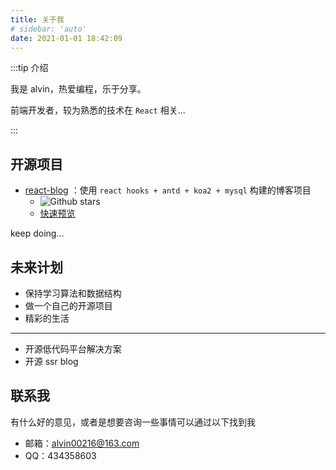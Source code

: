 ```yaml
---
title: 关于我
# sidebar: 'auto'
date: 2021-01-01 18:42:09
---
```


:::tip 介绍

我是 alvin，热爱编程，乐于分享。

前端开发者，较为熟悉的技术在 `React` 相关...

:::

## 开源项目

- [react-blog](https://github.com/alvin0216/react-blog) ：使用 `react hooks + antd + koa2 + mysql` 构建的博客项目
  - ![Github stars](https://img.shields.io/github/stars/alvin0216/react-blog.svg)
  - [快速预览](https://blog.alvin.run)

keep doing...

## 未来计划

- 保持学习算法和数据结构
- 做一个自己的开源项目
- 精彩的生活

---

- 开源低代码平台解决方案
- 开源 ssr blog

## 联系我

有什么好的意见，或者是想要咨询一些事情可以通过以下找到我

- 邮箱：alvin00216@163.com
- QQ：434358603
